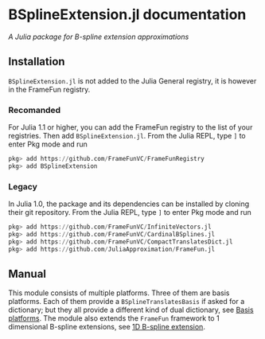 
# BSplineExtension.jl documentation

*A Julia package for B-spline extension approximations*


## Installation

`BSplineExtension.jl` is not added to the Julia General registry, it is however in the FrameFun registry.

### Recomanded
For Julia 1.1 or higher, you can add the FrameFun registry to the list of your registries. Then add `BSplineExtension.jl`.
From the Julia REPL, type `]` to enter Pkg mode and run

```julia
pkg> add https://github.com/FrameFunVC/FrameFunRegistry
pkg> add BSplineExtension
```

### Legacy
In Julia 1.0, the package and its dependencies can be installed by cloning their git repository. From the Julia REPL, type `]` to enter Pkg mode and run

```julia
pkg> add https://github.com/FrameFunVC/InfiniteVectors.jl
pkg> add https://github.com/FrameFunVC/CardinalBSplines.jl
pkg> add https://github.com/FrameFunVC/CompactTranslatesDict.jl
pkg> add https://github.com/JuliaApproximation/FrameFun.jl
```

## Manual
This module consists of multiple platforms. Three of them are basis platforms. Each of them provide a `BSplineTranslatesBasis` if asked for a dictionary; but they all provide a different kind of dual dictionary, see [Basis platforms](@ref). The module also extends the `FrameFun` framework to 1 dimensional B-spline extensions, see [1D B-spline extension](@ref).
